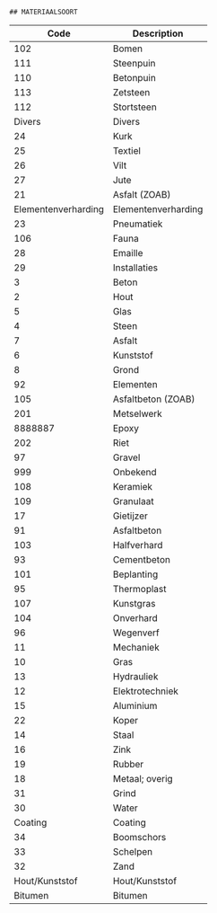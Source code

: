 	## MATERIAALSOORT			
				
|	Code	|	Description	|
|	---	|	---	|
|	102	|	Bomen	|
|	111	|	Steenpuin	|
|	110	|	Betonpuin	|
|	113	|	Zetsteen	|
|	112	|	Stortsteen	|
|	Divers	|	Divers	|
|	24	|	Kurk	|
|	25	|	Textiel	|
|	26	|	Vilt	|
|	27	|	Jute	|
|	21	|	Asfalt (ZOAB)	|
|	Elementenverharding	|	Elementenverharding	|
|	23	|	Pneumatiek	|
|	106	|	Fauna	|
|	28	|	Emaille	|
|	29	|	Installaties	|
|	3	|	Beton	|
|	2	|	Hout	|
|	5	|	Glas	|
|	4	|	Steen	|
|	7	|	Asfalt	|
|	6	|	Kunststof	|
|	8	|	Grond	|
|	92	|	Elementen	|
|	105	|	Asfaltbeton (ZOAB)	|
|	201	|	Metselwerk	|
|	8888887	|	Epoxy	|
|	202	|	Riet	|
|	97	|	Gravel	|
|	999	|	Onbekend	|
|	108	|	Keramiek	|
|	109	|	Granulaat	|
|	17	|	Gietijzer	|
|	91	|	Asfaltbeton	|
|	103	|	Halfverhard	|
|	93	|	Cementbeton	|
|	101	|	Beplanting	|
|	95	|	Thermoplast	|
|	107	|	Kunstgras	|
|	104	|	Onverhard	|
|	96	|	Wegenverf	|
|	11	|	Mechaniek	|
|	10	|	Gras	|
|	13	|	Hydrauliek	|
|	12	|	Elektrotechniek	|
|	15	|	Aluminium	|
|	22	|	Koper	|
|	14	|	Staal	|
|	16	|	Zink	|
|	19	|	Rubber	|
|	18	|	Metaal; overig	|
|	31	|	Grind	|
|	30	|	Water	|
|	Coating	|	Coating	|
|	34	|	Boomschors	|
|	33	|	Schelpen	|
|	32	|	Zand	|
|	Hout/Kunststof	|	Hout/Kunststof	|
|	Bitumen	|	Bitumen	|
